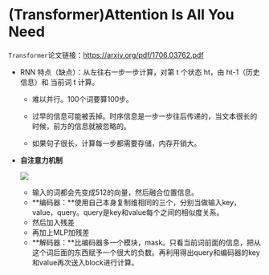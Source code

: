 # (Transformer)Attention Is All You Need

`Transformer`论文链接：https://arxiv.org/pdf/1706.03762.pdf



- RNN 特点（缺点）：从左往右一步一步计算，对第 t 个状态 ht，由 ht-1（历史信息）和 当前词 t 计算。

  - 难以并行。100个词要算100步。

  - 过早的信息可能被丢掉。时序信息是一步一步往后传递的，当文本很长的时候，前方的信息就被忽略的。

  - 如果句子很长，计算每一步都需要存储，内存开销大。

- **自注意力机制**

  ![](https://leng-mypic.oss-cn-beijing.aliyuncs.com/20220509202157.png)

  - 输入的词都会先变成512的向量，然后融合位置信息。
  - **编码器：**使用自己本身复制维相同的三个，分别当做输入key，value，query。query是key和value每个之间的相似度关系。
  - 然后加入残差
  - 再加上MLP加残差
  - **解码器：**比编码器多一个模块，mask。只看当前词前面的信息，把从这个词后面的东西赋予一个很大的负数。再利用得出query和编码器的key和value再次送入block进行计算。
